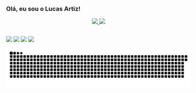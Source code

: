 ### Olá, eu sou o Lucas Artiz!

<div align="center">
  <a href="https://github.com/lucasrtz">
  <img height="180em" src="https://github-readme-stats.vercel.app/api?username=lucasrtz&show_icons=true&theme=dark&include_all_commits=true&count_private=true"/>
  <img height="180em" src="https://github-readme-stats.vercel.app/api/top-langs/?username=lucasrtz&layout=compact&langs_count=7&theme=dark"/>
</div>
 
  ##
 
<div allign="center"> 
  <a href="https://instagram.com/lucas.artiz" target="_blank"><img src="https://img.shields.io/badge/-Instagram-%23E4405F?style=for-the-badge&logo=instagram&logoColor=white" target="_blank"></a>
 	<a href="https://www.twitch.tv/Jeyzoon" target="_blank"><img src="https://img.shields.io/badge/Twitch-9146FF?style=for-the-badge&logo=twitch&logoColor=white" target="_blank"></a>
  <a href = "mailto:contato.lucasartiz@gmail.com"><img src="https://img.shields.io/badge/-Gmail-%23333?style=for-the-badge&logo=gmail&logoColor=white" target="_blank"></a>
  <a href="https://www.linkedin.com/in/lucaas/" target="_blank"><img src="https://img.shields.io/badge/-LinkedIn-%230077B5?style=for-the-badge&logo=linkedin&logoColor=white" target="_blank"></a> 
 
  ![Snake animation](https://github.com/lucasrtz/lucasrtz/blob/output/github-contribution-grid-snake.svg)
 
</div>
